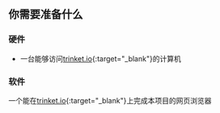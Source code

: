 ## 你需要准备什么

### 硬件

+ 一台能够访问[trinket.io](https://trinket.io){:target="_blank"}的计算机

### 软件

一个能在[trinket.io](https://trinket.io){:target="_blank"}上完成本项目的网页浏览器